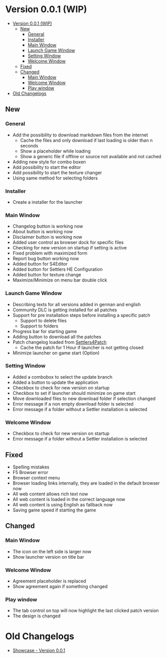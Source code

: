 # Version 0.0.1 (WIP)

- [Version 0.0.1 (WIP)](#version-001-wip)
  - [New](#new)
    - [General](#general)
    - [Installer](#installer)
    - [Main Window](#main-window)
    - [Launch Game Window](#launch-game-window)
    - [Setting Window](#setting-window)
    - [Welcome Window](#welcome-window)
  - [Fixed](#fixed)
  - [Changed](#changed)
    - [Main Window](#main-window-1)
    - [Welcome Window](#welcome-window-1)
    - [Play window](#play-window)
- [Old Changelogs](#old-changelogs)

## New

### General

* Add the possibility to download markdown files from the internet
  * Cache the files and only download if last loading is older than n seconds
  * Show a placeholder while loading
  * Show a generic file if offline or source not available and not cached
* Adding new style for combo boxen
* Add possibility to start the editor
* Add possibility to start the texture changer
* Using same method for selecting folders

### Installer

* Create a installer for the launcher  

### Main Window

* Changelog button is working now
* About button is working now
* Disclaimer button is working now
* Added user control as browser dock for specific files
* Checking for new version on startup if setting is active
* Fixed problem with maximized form
* Report bug button working now
* Added button for S4Editor
* Added button for Settlers HE Configuration
* Added button for texture change
* Maximize/Minimize on menu bar double click

### Launch Game Window

* Describing texts for all versions added in german and english
* Community DLC is getting installed for all patches
* Support for pre installation steps before installing a specific patch
  * Support to delete files
  * Support to folders 
* Progress bar for starting game
* Adding button to download all the patches
* Patch changelog loaded from [Settlers4Patch][patchChangelogSource]
  * Cache the patch for 1 Hour if launcher is not getting closed
* Minimize launcher on game start (Option)

### Setting Window

* Added a combobox to select the update branch
* Added a button to update the application
* Checkbox to check for new version on startup
* Checkbox to set if launcher should minimize on game start
* Move downloaded files to new download folder if selection changed
* Error message if a non empty download folder is selected
* Error message if a folder without a Settler installation is selected

### Welcome Window

* Checkbox to check for new version on startup
* Error message if a folder without a Settler installation is selected

## Fixed

* Spelling mistakes
* F5 Browser error
* Browser context menu
* Browser loading links internally, they are loaded in the default browser now
* All web content allows rich text now
* All web content is loaded in the correct language now
* All web content is using English as fallback now
* Saving game speed if starting the game

## Changed

### Main Window

* The icon on the left side is larger now
* Show launcher version on title bar

### Welcome Window

* Agreement placeholder is replaced
* Show agreement again if something changed
### Play window

* The tab control on top will now highlight the last clicked patch version
* The design is changed

# Old Changelogs

* [Showcase - Version 0.0.1][showcase]

[patchChangelogSource]: https://github.com/LitzeYT/Settlers4Patch
[showcase]: Changelogs/Showcase.md